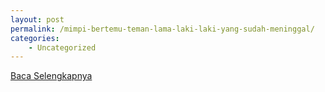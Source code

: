 ```yaml
---
layout: post
permalink: /mimpi-bertemu-teman-lama-laki-laki-yang-sudah-meninggal/
categories:
    - Uncategorized
---
```


[Baca Selengkapnya](/04)